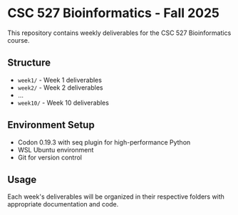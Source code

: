 # CSC 527 Bioinformatics - Fall 2025

This repository contains weekly deliverables for the CSC 527 Bioinformatics course.

## Structure

- `week1/` - Week 1 deliverables
- `week2/` - Week 2 deliverables
- ...
- `week10/` - Week 10 deliverables

## Environment Setup

- Codon 0.19.3 with seq plugin for high-performance Python
- WSL Ubuntu environment
- Git for version control

## Usage

Each week's deliverables will be organized in their respective folders with appropriate documentation and code.

